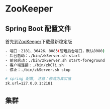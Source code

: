 # ZooKeeper

## Spring Boot 配置文件

首先到[ZooKeeper](https://zookeeper.apache.org/)下载最新稳定版

``` bash
- 端口：2181、36426、8083(管理后台端口，默认8080)
- 后台启动：./bin/zkServer.sh start
- 前台启动：./bin/zkServer.sh start-foreground
- 客户端连接：./bin/zkCli.sh
- 停止：./bin/zkServer.sh stop
```

``` bash
# spring 配置, 注意：修改为真实值
zk.url=127.0.0.1:2181
```

## 集群
